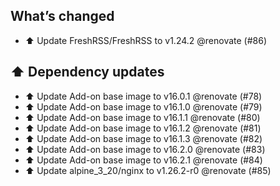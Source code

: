 ## What’s changed

- ⬆️ Update FreshRSS/FreshRSS to v1.24.2 @renovate (#86)

## ⬆️ Dependency updates

- ⬆️ Update Add-on base image to v16.0.1 @renovate (#78)
- ⬆️ Update Add-on base image to v16.1.0 @renovate (#79)
- ⬆️ Update Add-on base image to v16.1.1 @renovate (#80)
- ⬆️ Update Add-on base image to v16.1.2 @renovate (#81)
- ⬆️ Update Add-on base image to v16.1.3 @renovate (#82)
- ⬆️ Update Add-on base image to v16.2.0 @renovate (#83)
- ⬆️ Update Add-on base image to v16.2.1 @renovate (#84)
- ⬆️ Update alpine_3_20/nginx to v1.26.2-r0 @renovate (#85)

